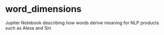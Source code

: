 # word_dimensions
Jupiter Notebook describing how words derive meaning for NLP products such as Alexa and Siri
